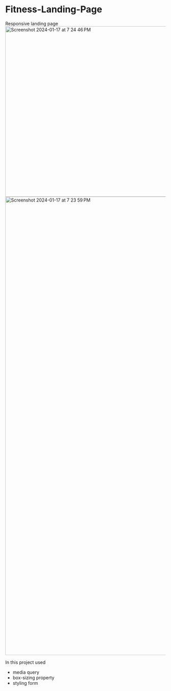 # Fitness-Landing-Page
Responsive landing page
<img width="533" alt="Screenshot 2024-01-17 at 7 24 46 PM" src="https://github.com/OlgaMinaievaWebDev/Fitness-Landing-Page/assets/76005826/e804a4ce-1a3b-4dda-bf4b-72a0d64a1a32">
<img width="1434" alt="Screenshot 2024-01-17 at 7 23 59 PM" src="https://github.com/OlgaMinaievaWebDev/Fitness-Landing-Page/assets/76005826/5d1bae61-cdc3-4721-8163-4ddd73841d8b">

In this project used
- media query
- box-sizing property
- styling form
